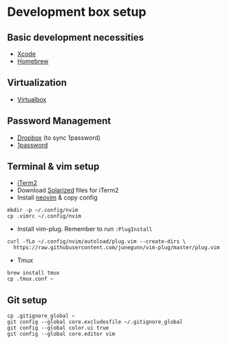 # Development box setup

## Basic development necessities

* [Xcode][xcode]
* [Homebrew][brew]

[xcode]: https://itunes.apple.com/us/app/xcode/id497799835?ls=1&mt=12
[brew]: http://brew.sh/

## Virtualization

* [Virtualbox][vbox]

[vbox]: https://www.virtualbox.org/wiki/Downloads

## Password Management

* [Dropbox][dropbox] (to sync 1password)
* [1password][1password] 

[dropbox]: https://www.dropbox.com/
[1password]: https://itunes.apple.com/us/app/1password-password-manager/id443987910?mt=12

## Terminal & vim setup

* [iTerm2][iterm]
* Download [Solarized][solarized] files for iTerm2
* Install [neovim][neovim-install] & copy config

[iterm]: http://iterm2.com/
[solarized]: http://ethanschoonover.com/solarized
[neovim-install]: https://github.com/neovim/neovim/wiki/Installing-Neovim

```
mkdir -p ~/.config/nvim
cp .vimrc ~/.config/nvim
```

* Install vim-plug. Remember to run `:PlugInstall`

```
curl -fLo ~/.config/nvim/autoload/plug.vim --create-dirs \
  https://raw.githubusercontent.com/junegunn/vim-plug/master/plug.vim
```

* Tmux

```
brew install tmux
cp .tmux.conf ~
```


## Git setup

```
cp .gitignore_global ~
git config --global core.excludesfile ~/.gitignore_global
git config --global color.ui true
git config --global core.editor vim
```
